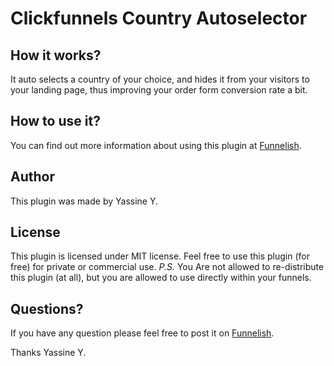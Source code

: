 # Clickfunnels Country Autoselector

## How it works?
It auto selects a country of your choice, and hides it from your visitors to your landing page, thus improving your order form conversion rate a bit.

## How to use it?
You can find out more information about using this plugin at [Funnelish](https://funnelish.com).

## Author
This plugin was made by Yassine Y.

## License
This plugin is licensed under MIT license. Feel free to use this plugin (for free) for private or commercial use.
*P.S.* You Are not allowed to re-distribute this plugin (at all), but you are allowed to use directly within your funnels.

## Questions?
If you have any question please feel free to post it on [Funnelish](https://funnelish.com).


Thanks
Yassine Y.
